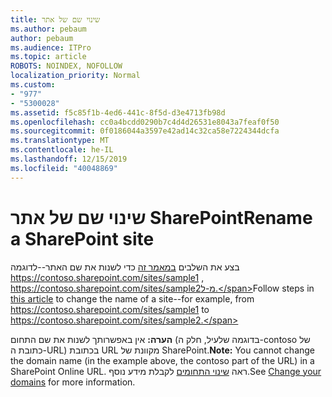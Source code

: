 ```yaml
---
title: שינוי שם של אתר
ms.author: pebaum
author: pebaum
ms.audience: ITPro
ms.topic: article
ROBOTS: NOINDEX, NOFOLLOW
localization_priority: Normal
ms.custom:
- "977"
- "5300028"
ms.assetid: f5c85f1b-4ed6-441c-8f5d-d3e4713fb98d
ms.openlocfilehash: cc0a4bcdd0290b7c4d4d26531e8043a7feaf0f50
ms.sourcegitcommit: 0f0186044a3597e42ad14c32ca58e7224344dcfa
ms.translationtype: MT
ms.contentlocale: he-IL
ms.lasthandoff: 12/15/2019
ms.locfileid: "40048869"
---
```

# <a name="rename-a-sharepoint-site"></a><span data-ttu-id="475a9-102">שינוי שם של אתר SharePoint</span><span class="sxs-lookup"><span data-stu-id="475a9-102">Rename a SharePoint site</span></span>

<span data-ttu-id="475a9-103">בצע את השלבים [במאמר זה](https://docs.microsoft.com/sharepoint/change-site-address) כדי לשנות את שם האתר--לדוגמה https://contoso.sharepoint.com/sites/sample1 , https://contoso.sharepoint.com/sites/sample2מ-ל.</span><span class="sxs-lookup"><span data-stu-id="475a9-103">Follow steps in [this article](https://docs.microsoft.com/sharepoint/change-site-address) to change the name of a site--for example, from https://contoso.sharepoint.com/sites/sample1 to https://contoso.sharepoint.com/sites/sample2.</span></span>

<span data-ttu-id="475a9-104">**הערה:** אין באפשרותך לשנות את שם התחום (בדוגמה שלעיל, חלק ה-contoso של כתובת ה-URL) בכתובת URL מקוונת של SharePoint.</span><span class="sxs-lookup"><span data-stu-id="475a9-104">**Note:** You cannot change the domain name (in the example above, the contoso part of the URL) in a SharePoint Online URL.</span></span> <span data-ttu-id="475a9-105">ראה [שינוי התחומים](https://go.microsoft.com/fwlink/?Linkid=2018696) לקבלת מידע נוסף.</span><span class="sxs-lookup"><span data-stu-id="475a9-105">See [Change your domains](https://go.microsoft.com/fwlink/?Linkid=2018696) for more information.</span></span>
  